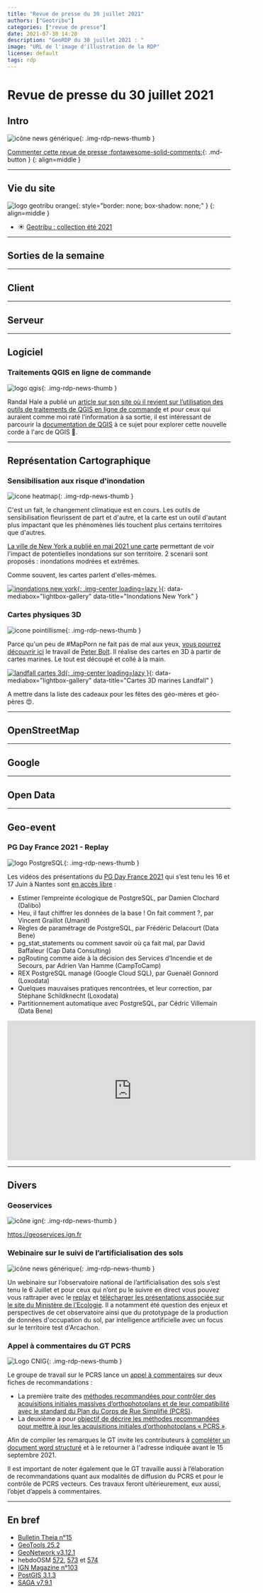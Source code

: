 ```yaml
---
title: "Revue de presse du 30 juillet 2021"
authors: ["Geotribu"]
categories: ["revue de presse"]
date: 2021-07-30 14:20
description: "GeoRDP du 30 juillet 2021 : "
image: "URL de l'image d'illustration de la RDP"
license: default
tags: rdp
---
```


# Revue de presse du 30 juillet 2021

## Intro

![icône news générique](https://cdn.geotribu.fr/img/internal/icons-rdp-news/news.png "News"){: .img-rdp-news-thumb }

[Commenter cette revue de presse :fontawesome-solid-comments:](#__comments){: .md-button }
{: align=middle }

----

## Vie du site

![logo geotribu orange](https://cdn.geotribu.fr/img/internal/charte/geotribu_logo_rectangle_384x80.png "logo geotribu orange"){: style="border: none; box-shadow: none;" }
{: align=middle }

- :sunny: [Geotribu : collection été 2021](/articles/2021/2021-07-16_relooking_nouveautes_geotribu/)

----

## Sorties de la semaine

----

## Client

----

## Serveur

----

## Logiciel

### Traitements QGIS en ligne de commande

![logo qgis](https://cdn.geotribu.fr/img/logos-icones/logiciels_librairies/qgis.png "QGIS"){: .img-rdp-news-thumb }

Randal Hale a publié un [article sur son site où il revient sur l’utilisation des outils de traitements de QGIS en ligne de commande](https://www.northrivergeographic.com/archives/qgis-process-command) et pour ceux qui auraient comme moi raté l’information à sa sortie, il est intéressant de parcourir la [documentation de QGIS](https://docs.qgis.org/3.16/fr/docs/user_manual/processing/standalone.html) à ce sujet pour explorer cette nouvelle corde à l'arc de QGIS :bow_and_arrow:.

----

## Représentation Cartographique

### Sensibilisation aux risque d'inondation

![icone heatmap](https://cdn.geotribu.fr/img/internal/icons-rdp-news/heatmap.png "Icône heatmap"){: .img-rdp-news-thumb }

C'est un fait, le changement climatique est en cours. Les outils de sensibilisation fleurissent de part et d'autre, et la carte est un outil d'autant plus impactant que les phénomènes liés touchent plus certains territoires que d'autres.

[La ville de New York a publié en mai 2021 une carte](https://experience.arcgis.com/experience/7c260f80c5d44d948d45051d7a2d6d77/page/page_0/?views=view_2) permettant de voir l'impact de potentielles inondations sur son territoire. 2 scenarii sont proposés : inondations modrées et extrêmes.

Comme souvent, les cartes parlent d'elles-mêmes.

[![inondations new york](https://cdn.geotribu.fr/img/articles-blog-rdp/newyork_flood.png "Inondations New York"){: .img-center loading=lazy }](https://cdn.geotribu.fr/img/articles-blog-rdp/newyork_flood.png){: data-mediabox="lightbox-gallery" data-title="Inondations New York" }

### Cartes physiques 3D

![icone pointillisme](https://cdn.geotribu.fr/img/internal/icons-rdp-news/pointillisme.png "Icône pointillisme"){: .img-rdp-news-thumb }

Parce qu'un peu de #MapPorn ne fait pas de mal aux yeux, [vous pourrez découvrir ici](https://www.landfall.co.uk/portfolio.html) le travail de [Peter Bolt](https://twitter.com/Landfall3DArt). Il réalise des cartes en 3D à partir de cartes marines. Le tout est découpé et collé à la main.

[![landfall cartes 3d](https://cdn.geotribu.fr/img/articles-blog-rdp/3d_nautical_chart.jpg "Cartes 3D marines Landfall"){: .img-center loading=lazy }](https://cdn.geotribu.fr/img/articles-blog-rdp/3d_nautical_chart.jpg){: data-mediabox="lightbox-gallery" data-title="Cartes 3D marines Landfall" }

A mettre dans la liste des cadeaux pour les fêtes des géo-mères et géo-pères :heart_eyes:.

----

## OpenStreetMap

----

## Google

----

## Open Data

----

## Geo-event

### PG Day France 2021 - Replay

![logo PostgreSQL](https://cdn.geotribu.fr/img/logos-icones/logiciels_librairies/postgresql.png "logo PostgreSQL"){: .img-rdp-news-thumb }

Les vidéos des présentations du [PG Day France 2021](/rdp/2021/rdp_2021-05-07/?h=pg#pg-days-france-2021) qui s’est tenu les 16 et 17 Juin à Nantes sont [en accès libre](https://blog.dalibo.com/2021/07/13/pgday_france.html) :

- Estimer l’empreinte écologique de PostgreSQL, par Damien Clochard (Dalibo)
- Heu, il faut chiffrer les données de la base ! On fait comment ?, par Vincent Graillot (Umanit)
- Règles de paramétrage de PostgreSQL, par Frédéric Delacourt (Data Bene)
- pg_stat_statements ou comment savoir où ça fait mal, par David Baffaleur (Cap Data Consulting)
- pgRouting comme aide à la décision des Services d’Incendie et de Secours, par Adrien Van Hamme (CampToCamp)
- REX PostgreSQL managé (Google Cloud SQL), par Guenaël Gonnord (Loxodata)
- Quelques mauvaises pratiques rencontrées, et leur correction, par Stéphane Schildknecht (Loxodata)
- Partitionnement automatique avec PostgreSQL, par Cédric Villemain (Data Bene)

<!-- markdownlint-disable MD033 -->
<iframe width="560" height="315" src="https://www.youtube-nocookie.com/embed/videoseries?list=PL8hcbCbHVHQlYB0Am60qKwlYybBiY4c1M" title="YouTube video player" frameborder="0" allow="accelerometer; autoplay; clipboard-write; encrypted-media; gyroscope; picture-in-picture" allowfullscreen></iframe>
<!-- markdownlint-enable MD033 -->

----

## Divers

### Geoservices

![icône ign](https://cdn.geotribu.fr/img/logos-icones/entreprises_association/ign.png "Logo IGN"){: .img-rdp-news-thumb }

<https://geoservices.ign.fr>

### Webinaire sur le suivi de l’artificialisation des sols

![icône news générique](https://cdn.geotribu.fr/img/internal/icons-rdp-news/news.png "News"){: .img-rdp-news-thumb }

Un webinaire sur l’observatoire national de l’artificialisation des sols s’est tenu le 6 Juillet et pour ceux qui n’ont pu le suivre en direct vous pouvez vous rattraper avec le [replay](https://playback.lifesize.com/#/publicvideo/2f6d4bd8-523d-481a-b890-b5f7f62a1206?vcpubtoken=6509ce41-ddc1-47b2-80a8-523bb88d83a0) et [télécharger les présentations associée sur le site du Ministère de l’Ecologie](https://www.ecologie.gouv.fr/webinaire-du-6-juillet-lobservatoire-national-lartificialisation-des-sols-0). Il a notamment été question des enjeux et perspectives de cet observatoire ainsi que du prototypage de la production de données d'occupation du sol, par intelligence artificielle avec un focus sur le territoire test d'Arcachon.

### Appel à commentaires du GT PCRS

![Logo CNIG](https://cdn.geotribu.fr/images/logos-icones/entreprises_association/logocnigreference.png "Logo CNIG"){: .img-rdp-news-thumb }

Le groupe de travail sur le PCRS lance un [appel à commentaires](http://cnig.gouv.fr/?p=18769) sur deux fiches de recommandations :

- La première traite des [méthodes recommandées pour contrôler des acquisitions initiales massives d’orthophotoplans et de leur compatibilité avec le standard du Plan du Corps de Rue Simplifié (PCRS)](http://cnig.gouv.fr/wp-content/uploads/2021/07/20210707-FT-CQ_Raster_INI.pdf).
- La deuxième a pour [objectif de décrire les méthodes recommandées pour mettre à jour les acquisitions initiales d’orthophotoplans « PCRS »](http://cnig.gouv.fr/wp-content/uploads/2021/07/FT_MaJ_PCRS_Raster_20210708_V1.pdf).

Afin de compiler les remarques le GT invite les contributeurs à [compléter un document word structuré](http://cnig.gouv.fr/wp-content/uploads/2021/07/Commentaires_Standard_CNIG_PCRS_recommandations.doc) et à le retourner à l'adresse indiquée avant le 15 septembre 2021.

Il est important de noter également que le GT travaille aussi à l’élaboration de recommandations quant aux modalités de diffusion du PCRS et pour le contrôle de PCRS vecteurs. Ces travaux feront ultérieurement, eux aussi, l’objet d’appels à commentaires.

----

## En bref

- [Bulletin Theia n°15](https://theia.sedoo.fr/wp-content-theia/uploads/sites/5/2021/07/BulletinTHEIA-15_FR_light.pdf)
- [GeoTools 25.2](http://geotoolsnews.blogspot.com/2021/07/geotools-252-released.html)
- [GeoNetwork v3.12.1](https://geonetwork-opensource.org/manuals/trunk/en/overview/change-log/version-3.12.1.html)
- hebdoOSM [572](https://weeklyosm.eu/fr/archives/14709), [573](https://weeklyosm.eu/fr/archives/14716) et [574](https://weeklyosm.eu/fr/archives/14742)
- [IGN Magazine n°103](https://www.ign.fr/publications-de-l-ign/institut/kiosque/publications/IGN_Magazine/103/ign_mag_103.pdf)
- [PostGIS 3.1.3](http://postgis.net/2021/07/02/postgis-3.1.3/)
- [SAGA v7.9.1](https://sourceforge.net/p/saga-gis/wiki/Changelog%207.9.1/)
